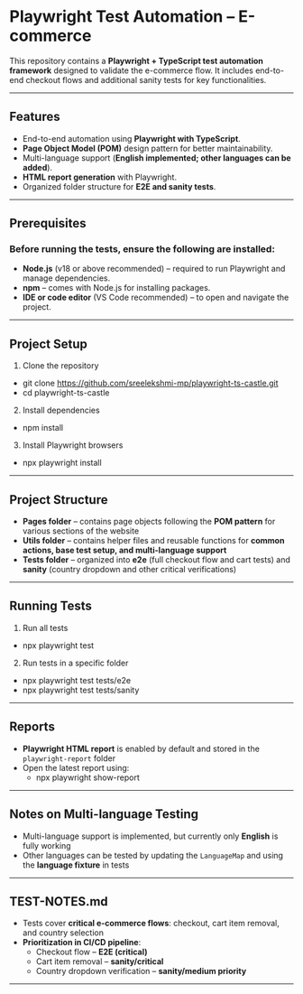 
# Playwright Test Automation – E-commerce

This repository contains a **Playwright + TypeScript test automation framework** designed to validate the e-commerce flow.
It includes end-to-end checkout flows and additional sanity tests for key functionalities.

---

## Features

- End-to-end automation using **Playwright with TypeScript**.  
- **Page Object Model (POM)** design pattern for better maintainability.  
- Multi-language support (**English implemented; other languages can be added**).  
- **HTML report generation** with Playwright.  
- Organized folder structure for **E2E and sanity tests**.  

---

## Prerequisites

### Before running the tests, ensure the following are installed:

- **Node.js** (v18 or above recommended) – required to run Playwright and manage dependencies.  
- **npm** – comes with Node.js for installing packages.  
- **IDE or code editor** (VS Code recommended) – to open and navigate the project.  

---

## Project Setup

1. Clone the repository

* git clone https://github.com/sreelekshmi-mp/playwright-ts-castle.git
* cd playwright-ts-castle

2. Install dependencies

* npm install

3. Install Playwright browsers

* npx playwright install

---

## Project Structure

- **Pages folder** – contains page objects following the **POM pattern** for various sections of the website  
- **Utils folder** – contains helper files and reusable functions for **common actions, base test setup, and multi-language support**  
- **Tests folder** – organized into **e2e** (full checkout flow and cart tests) and **sanity** (country dropdown and other critical verifications)

---

## Running Tests

1. Run all tests

* npx playwright test

2. Run tests in a specific folder

* npx playwright test tests/e2e
* npx playwright test tests/sanity

---

## Reports

- **Playwright HTML report** is enabled by default and stored in the `playwright-report` folder  
- Open the latest report using:
  * npx playwright show-report

---

## Notes on Multi-language Testing

- Multi-language support is implemented, but currently only **English** is fully working  
- Other languages can be tested by updating the `LanguageMap` and using the **language fixture** in tests  

---

## TEST-NOTES.md

- Tests cover **critical e-commerce flows**: checkout, cart item removal, and country selection  
- **Prioritization in CI/CD pipeline**:  
  - Checkout flow – **E2E (critical)**  
  - Cart item removal – **sanity/critical**  
  - Country dropdown verification – **sanity/medium priority**

---
